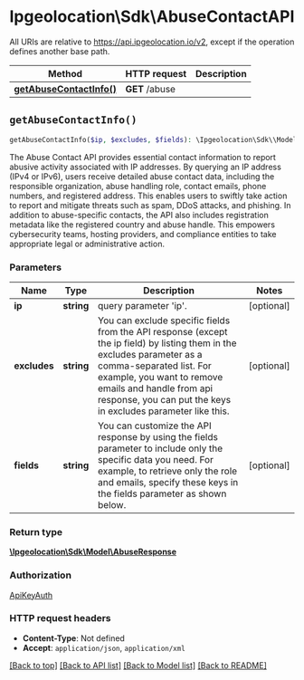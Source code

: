 # Ipgeolocation\Sdk\AbuseContactAPI

All URIs are relative to https://api.ipgeolocation.io/v2, except if the operation defines another base path.

| Method | HTTP request | Description |
| ------------- | ------------- | ------------- |
| [**getAbuseContactInfo()**](AbuseContactAPI.md#getAbuseContactInfo) | **GET** /abuse |  |


## `getAbuseContactInfo()`

```php
getAbuseContactInfo($ip, $excludes, $fields): \Ipgeolocation\Sdk\\Model\AbuseResponse
```



The Abuse Contact API provides essential contact information to report abusive activity associated with IP addresses. By querying an IP address (IPv4 or IPv6), users receive detailed abuse contact data, including the responsible organization, abuse handling role, contact emails, phone numbers, and registered address. This enables users to swiftly take action to report and mitigate threats such as spam, DDoS attacks, and phishing.     In addition to abuse-specific contacts, the API also includes registration metadata like the registered country and abuse handle. This empowers cybersecurity teams, hosting providers, and compliance entities to take appropriate legal or administrative action.


### Parameters

| Name | Type | Description  | Notes |
| ------------- | ------------- | ------------- | ------------- |
| **ip** | **string**| query parameter &#39;ip&#39;. | [optional] |
| **excludes** | **string**| You can exclude specific fields from the API response (except the ip field) by listing them in the excludes parameter as a comma-separated list. For example, you want to remove emails and handle from api response, you can put the keys in excludes parameter like this. | [optional] |
| **fields** | **string**| You can customize the API response by using the fields parameter to include only the specific data you need. For example, to retrieve only the role and emails, specify these keys in the fields parameter as shown below. | [optional] |

### Return type

[**\Ipgeolocation\Sdk\\Model\AbuseResponse**](../Model/AbuseResponse.md)

### Authorization

[ApiKeyAuth](../../README.md#ApiKeyAuth)

### HTTP request headers

- **Content-Type**: Not defined
- **Accept**: `application/json`, `application/xml`

[[Back to top]](#) [[Back to API list]](../../README.md#api-endpoints)
[[Back to Model list]](../../README.md#models)
[[Back to README]](../../README.md)
